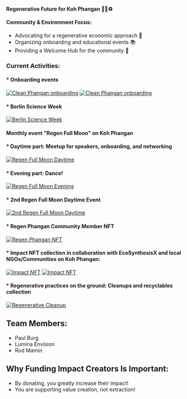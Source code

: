 
#### Regenerative Future for Koh Phangan 🌴💚♻️

#### Community & Environment Focus:
- Advocating for a regenerative economic approach 🌱
- Organizing onboarding and educational events 📚
- Providing a Welcome Hub for the community 🤝

### Current Activities:

#### * Onboarding events 

[![Clean Phangan onboarding](https://bafybeicpbze3ivbrzhmsk53rf5em5fx2quwo57gf7ocpivvecd7htjv4je.ipfs.w3s.link/IMG_9370.jpeg)](https://x.com/refiphangan/status/1698252537563136090?)
[![Clean Phangan onboarding](https://bafybeifgiwdcakmexnoun3z5sm7nciuj32ps6dca5eh7arepoe7jodjy4u.ipfs.w3s.link/IMG_9371.jpeg)](https://x.com/refiphangan/status/1699361972469576017?)

#### * Berlin Science Week

[![Berlin Science Week](https://bafybeievtxdk734eafziol7ild7v74lzlwv5jaayfpdv223ror4gdjrona.ipfs.w3s.link/IMG_9357.jpeg)](https://x.com/greenpillger/status/1719340045541179506?)

#### Monthly event "Regen Full Moon" on Koh Phangan
#### * Daytime part: Meetup for speakers, onboarding, and networking

 [![Regen Full Moon Daytime](https://bafybeieeiwysg5ufoiahud25zqqa5qdn4g2s4a4zcjwtmp4rjlx4fohtqi.ipfs.w3s.link/IMG_9369.jpeg)](https://x.com/refiphangan/status/1707329439791771713?)

#### * Evening part: Dance!

 [![Regen Full Moon Evening](https://bafybeid5jxtl5lprooz7jrfrbkhywe7lawzvniw5srkes7mqhwtcgddc6u.ipfs.w3s.link/IMG_9368.jpeg)](https://x.com/refiphangan/status/1707674534990795158?)

#### * 2nd Regen Full Moon Daytime Event

[![2nd Regen Full Moon Daytime](https://bafybeiabbmrk3h2nxn4vx3pll6oqul67sf54ria4finnmnddgbdepnng5u.ipfs.w3s.link/IMG_9365.jpeg)](https://x.com/PaulBurg_/status/1718813390242795977?s)

#### * Regen Phangan Community Member NFT

[![Regen Phangan NFT](https://bafybeidowdou2zr7whw76vh6wamxycanndtn5z2nxjo3ve3eqcomsup7si.ipfs.w3s.link/IMG_9358.jpeg)](https://x.com/refiphangan/status/1718451063819530305?s=46&t=5VQQIz8HA0Yf7tgLe5R0WA)

#### * Impact NFT collection in collaboration with EcoSynthesisX and local NGOs/Communities on Koh Phangan:

[![Impact NFT](https://bafybeihn74x6gmoyqnol74l64c4lj32kabepxguqeut6zzcy24q2oghegq.ipfs.w3s.link/IMG_9362.jpeg)](https://x.com/luminaenvision/status/1719739900139090381?s=46&t=5VQQIz8HA0Yf7tgLe5R0WA)
[![Impact NFT](https://bafybeigsspectnsxjutghqqc23txabq4t6i3a2hwcddbg4l2xvzxfkeymi.ipfs.w3s.link/IMG_9363.jpeg)](https://x.com/luminaenvision/status/1720050141774959029?s=46&t=5VQQIz8HA0Yf7tgLe5R0WA)

#### * Regenerative practices on the ground: Cleanups and recyclables collection

 [![Regenerative Cleanup](https://bafybeibyjktvdaati2tay3sbrd5l6yfdbqhzabcdpoddbpszgoiu5loq6a.ipfs.w3s.link/IMG_9356.jpeg)](https://x.com/refiphangan/status/1710514940195536980?)

## Team Members:
- Paul Burg
- Lumina Envision
- Rod Mamin

## Why Funding Impact Creators Is Important:
- By donating, you greatly increase their impact!
- You are supporting value creation, not extraction!
